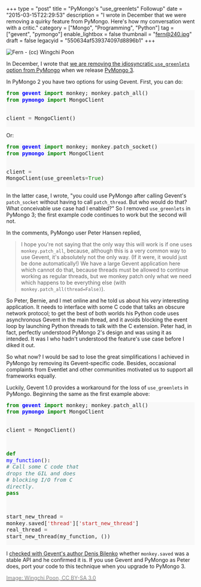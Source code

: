+++
type = "post"
title = "PyMongo's \"use_greenlets\" Followup"
date = "2015-03-15T22:29:53"
description = "I wrote in December that we were removing a quirky feature from PyMongo. Here's how my conversation went with a critic."
category = ["Mongo", "Programming", "Python"]
tag = ["gevent", "pymongo"]
enable_lightbox = false
thumbnail = "fern@240.jpg"
draft = false
legacyid = "550634af539374097d8896b1"
+++

<p><img style="display:block; margin-left:auto; margin-right:auto;" src="fern.jpg" alt="Fern - (cc) Wingchi Poon" title="Fern - (cc) Wingchi Poon" /></p>
<p>In December, I wrote that <a href="/blog/it-seemed-like-a-good-idea-at-the-time-pymongo-use-greenlets/">we are removing the idiosyncratic <code>use_greenlets</code> option from PyMongo</a> when we release <a href="/blog/pymongo-3-beta/">PyMongo 3</a>.</p>
<p>In PyMongo 2 you have two options for using Gevent. First, you can do:</p>
<div class="codehilite" style="background: #f8f8f8"><pre style="line-height: 125%"><span style="color: #008000; font-weight: bold">from</span> <span style="color: #0000FF; font-weight: bold">gevent</span> <span style="color: #008000; font-weight: bold">import</span> monkey; monkey<span style="color: #666666">.</span>patch_all()
<span style="color: #008000; font-weight: bold">from</span> <span style="color: #0000FF; font-weight: bold">pymongo</span> <span style="color: #008000; font-weight: bold">import</span> MongoClient

client <span style="color: #666666">=</span> MongoClient()
</pre></div>


<p>Or:</p>
<div class="codehilite" style="background: #f8f8f8"><pre style="line-height: 125%"><span style="color: #008000; font-weight: bold">from</span> <span style="color: #0000FF; font-weight: bold">gevent</span> <span style="color: #008000; font-weight: bold">import</span> monkey; monkey<span style="color: #666666">.</span>patch_socket()
<span style="color: #008000; font-weight: bold">from</span> <span style="color: #0000FF; font-weight: bold">pymongo</span> <span style="color: #008000; font-weight: bold">import</span> MongoClient

client <span style="color: #666666">=</span> MongoClient(use_greenlets<span style="color: #666666">=</span><span style="color: #008000">True</span>)
</pre></div>


<p>In the latter case, I wrote, "you could use PyMongo after calling Gevent's <code>patch_socket</code> without having to call <code>patch_thread</code>. But who would do that? What conceivable use case had I enabled?" So I removed <code>use_greenlets</code> in PyMongo 3; the first example code continues to work but the second will not.</p>
<p>In the comments, PyMongo user Peter Hansen replied,</p>
<blockquote>
<p>I hope you're not saying that the only way this will work is if one uses <code>monkey.patch_all</code>, because, although this is a very common way to use Gevent, it's absolutely not the only way. (If it were, it would just be done automatically!) We have a large Gevent application here which cannot do that, because threads must be allowed to continue working as regular threads, but we monkey patch only what we need which happens to be everything else (with <code>monkey.patch_all(thread=False)</code>).</p>
</blockquote>
<p>So Peter, Bernie, and I met online and he told us about his <em>very</em> interesting application. It needs to interface with some C code that talks an obscure network protocol; to get the best of both worlds his Python code uses asynchronous Gevent in the main thread, and it avoids blocking the event loop by launching Python threads to talk with the C extension. Peter had, in fact, perfectly understood PyMongo 2's design and was using it as intended. It was I who hadn't understood the feature's use case before I diked it out.</p>
<p>So what now? I would be sad to lose the great simplifications I achieved in PyMongo by removing its Gevent-specific code. Besides, occasional complaints from Eventlet and other communities motivated us to support all frameworks equally.</p>
<p>Luckily, Gevent 1.0 provides a workaround for the loss of <code>use_greenlets</code> in PyMongo. Beginning the same as the first example above:</p>
<div class="codehilite" style="background: #f8f8f8"><pre style="line-height: 125%"><span style="color: #008000; font-weight: bold">from</span> <span style="color: #0000FF; font-weight: bold">gevent</span> <span style="color: #008000; font-weight: bold">import</span> monkey; monkey<span style="color: #666666">.</span>patch_all()
<span style="color: #008000; font-weight: bold">from</span> <span style="color: #0000FF; font-weight: bold">pymongo</span> <span style="color: #008000; font-weight: bold">import</span> MongoClient

client <span style="color: #666666">=</span> MongoClient()


<span style="color: #008000; font-weight: bold">def</span> <span style="color: #0000FF">my_function</span>():
    <span style="color: #408080; font-style: italic"># Call some C code that drops the GIL and does</span>
    <span style="color: #408080; font-style: italic"># blocking I/O from C directly.</span>
    <span style="color: #008000; font-weight: bold">pass</span>

start_new_thread <span style="color: #666666">=</span> monkey<span style="color: #666666">.</span>saved[<span style="color: #BA2121">&#39;thread&#39;</span>][<span style="color: #BA2121">&#39;start_new_thread&#39;</span>]
real_thread <span style="color: #666666">=</span> start_new_thread(my_function, ())
</pre></div>


<p>I <a href="https://groups.google.com/d/topic/gevent/pTT_89I3B08/discussion">checked with Gevent's author Denis Bilenko</a> whether <code>monkey.saved</code> was a stable API and he confirmed it is. If you use Gevent and PyMongo as Peter does, port your code to this technique when you upgrade to PyMongo 3.</p>
<p><a href="http://commons.wikimedia.org/wiki/File:Unfurling_Spiral_Fiddlehead_Fern_Frond.JPG#/media/File:Unfurling_Spiral_Fiddlehead_Fern_Frond.JPG"><span style="color:gray">Image: Wingchi Poon, CC BY-SA 3.0</span></a></p>
